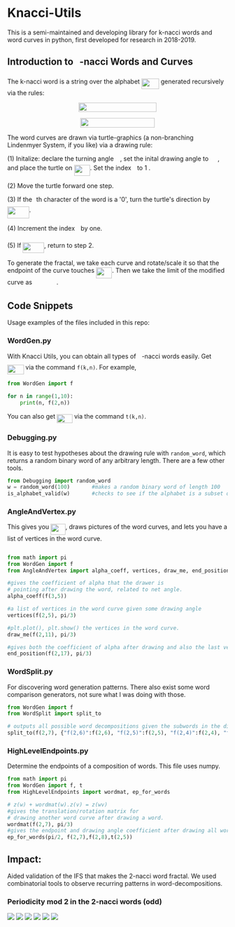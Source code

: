 # Knacci-Utils
This is a semi-maintained and developing library for k-nacci words and word curves in python, first developed for research in 2018-2019.
## Introduction to <img src="/tex/63bb9849783d01d91403bc9a5fea12a2.svg?invert_in_darkmode&sanitize=true&sanitize=true" align=middle width=9.075367949999992pt height=22.831056599999986pt/>-nacci Words and Curves
The k-nacci word is a string over the alphabet <img src="/tex/f2fa7155e973c035d80aa7aa0b483d0f.svg?invert_in_darkmode&sanitize=true&sanitize=true&sanitize=true&sanitize=true" align=middle width=40.18272059999999pt height=24.65753399999998pt/> generated recursively via the rules:

<p align="center"><img src="/tex/86a1c703632dc6fa5ac0815e8d219aba.svg?invert_in_darkmode&sanitize=true&sanitize=true&sanitize=true&sanitize=true" align=middle width=178.09934669999998pt height=20.6229144pt/></p>

<p align="center"><img src="/tex/ca99b418bd1b70837cb0187a1dbc8966.svg?invert_in_darkmode&sanitize=true&sanitize=true&sanitize=true&sanitize=true" align=middle width=170.06911019999998pt height=22.127716049999997pt/></p>

The word curves are drawn via turtle-graphics (a non-branching Lindenmyer System, if you like) via a drawing rule:

  (1) Initalize: declare the turning angle <img src="/tex/c745b9b57c145ec5577b82542b2df546.svg?invert_in_darkmode&sanitize=true&sanitize=true&sanitize=true" align=middle width=10.57650494999999pt height=14.15524440000002pt/>, set the inital drawing angle to <img src="/tex/1444c1b272ccbb529a05e07463acf386.svg?invert_in_darkmode&sanitize=true&sanitize=true&sanitize=true" align=middle width=17.06819399999999pt height=14.15524440000002pt/>, and place the turtle on <img src="/tex/e660f3b58b414524ec6f827411021073.svg?invert_in_darkmode&sanitize=true&sanitize=true&sanitize=true" align=middle width=36.52973609999999pt height=24.65753399999998pt/>. Set the index <img src="/tex/77a3b857d53fb44e33b53e4c8b68351a.svg?invert_in_darkmode&sanitize=true&sanitize=true&sanitize=true" align=middle width=5.663225699999989pt height=21.68300969999999pt/> to 1 .

  (2) Move the turtle forward one step.

  (3) If the <img src="/tex/77a3b857d53fb44e33b53e4c8b68351a.svg?invert_in_darkmode&sanitize=true&sanitize=true&sanitize=true" align=middle width=5.663225699999989pt height=21.68300969999999pt/>th character of the word is a '0', turn the turtle's direction by <img src="/tex/9037305912841572c9ac50f054fed4fe.svg?invert_in_darkmode&sanitize=true&sanitize=true&sanitize=true" align=middle width=49.83937694999999pt height=27.15900329999998pt/>.

  (4) Increment the index <img src="/tex/77a3b857d53fb44e33b53e4c8b68351a.svg?invert_in_darkmode&sanitize=true&sanitize=true&sanitize=true" align=middle width=5.663225699999989pt height=21.68300969999999pt/> by one.

  (5) If <img src="/tex/d68a336214fdd11b1c8b0fa26a9d3b43.svg?invert_in_darkmode&sanitize=true&sanitize=true&sanitize=true" align=middle width=48.924151649999985pt height=24.65753399999998pt/>, return to step 2.

To generate the fractal, we take each curve and rotate/scale it so that the endpoint of the curve touches <img src="/tex/1e5ba49ae6981862f61b4d510dcf29af.svg?invert_in_darkmode&sanitize=true&sanitize=true&sanitize=true" align=middle width=36.52973609999999pt height=24.65753399999998pt/>. Then we take the limit of the modified curve as <img src="/tex/5b1d0e6cb391219b21d53d5848fe80a9.svg?invert_in_darkmode&sanitize=true&sanitize=true&sanitize=true" align=middle width=51.87587954999999pt height=14.15524440000002pt/>.


## Code Snippets
Usage examples of the files included in this repo:

### WordGen.py

With Knacci Utils, you can obtain all types of <img src="/tex/63bb9849783d01d91403bc9a5fea12a2.svg?invert_in_darkmode&sanitize=true&sanitize=true" align=middle width=9.075367949999992pt height=22.831056599999986pt/>-nacci words easily. Get <img src="/tex/8bf47a184625f8d124ae8f140f572f17.svg?invert_in_darkmode&sanitize=true&sanitize=true" align=middle width=37.61820479999999pt height=22.831056599999986pt/> via the command `f(k,n)`. For example,

```python
from WordGen import f

for n in range(1,10):
    print(n, f(2,n))
  ```
  
 You can also get <img src="/tex/a0d7950f40d86754b91c430dde7e0094.svg?invert_in_darkmode&sanitize=true&sanitize=true" align=middle width=35.50631534999999pt height=20.221802699999984pt/> via the command `t(k,n)`.
 
 ### Debugging.py
 
 It is easy to test hypotheses about the drawing rule with `random_word`, which returns a random binary word of any arbitrary length. There are a few other tools.
 ```python
 from Debugging import random_word
 w = random_word(100)       #makes a random binary word of length 100
 is_alphabet_valid(w)       #checks to see if the alphabet is a subset of {'0','1'}
 ```
 
 ### AngleAndVertex.py
This gives you <img src="/tex/f031da32bd07d67f527ef5841e8436fe.svg?invert_in_darkmode&sanitize=true" align=middle width=33.68543309999999pt height=24.65753399999998pt/>, draws pictures of the word curves, and lets you have a list of vertices in the word curve.
  ```python
  
 from math import pi
 from WordGen import f
 from AngleAndVertex import alpha_coeff, vertices, draw_me, end_position
 
 #gives the coefficient of alpha that the drawer is 
 # pointing after drawing the word, related to net angle.
 alpha_coeff(f(3,5))
 
 #a list of vertices in the word curve given some drawing angle
 vertices(f(2,5), pi/3)
 
 #plt.plot(), plt.show() the vertices in the word curve.
 draw_me(f(2,11), pi/3)    
 
 #gives both the coefficient of alpha after drawing and also the last vertex in the word curve
 end_position(f(2,17), pi/3)      
 ```
 
 ### WordSplit.py
 For discovering word generation patterns. There also exist some word comparison generators, not sure what I was doing with those.
 
 ```python
 from WordGen import f
 from WordSplit import split_to
 
 # outputs all possible word decompositions given the subwords in the dict.
 split_to(f(2,7), {"f(2,6)":f(2,6), "f(2,5)":f(2,5), "f(2,4)":f(2,4), "f(2,3)":f(2,3)}) 
 ```
 
 ### HighLevelEndpoints.py
 Determine the endpoints of a composition of words. This file uses numpy.
 ```python
 from math import pi
 from WordGen import f, t
 from HighLevelEndpoints import wordmat, ep_for_words
 
 # z(w) + wordmat(w).z(v) = z(wv)
 #gives the translation/rotation matrix for 
 # drawing another word curve after drawing a word.
 wordmat(f(2,7), pi/3) 
 #gives the endpoint and drawing angle coefficient after drawing all words given.
 ep_for_words(pi/2, f(2,7),f(2,8),t(2,5)) 
 ```
 
 ## Impact: 
Aided validation of the IFS that makes the 2-nacci word fractal. We used combinatorial tools to observe recurring patterns in word-decompositions.
### Periodicity mod 2 in the 2-nacci words (odd)

<img src="per2nacci_5.png" align=middle/>

<img src="per2nacci_7.png" align=middle/>

<img src="per2nacci_9.png" align=middle/>

 <img src="per2nacci_11.png" align=middle/>
 
 <img src="per2nacci_13.png" align=middle/>
 
 <img src="per2nacci_15.png" align=middle/>

